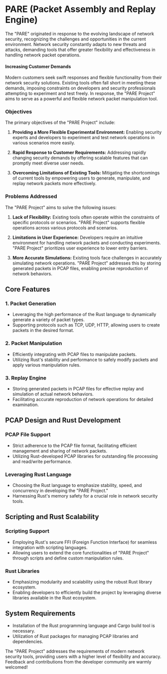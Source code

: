 # PARE (Packet Assembly and Replay Engine)

The "PARE" originated in response to the evolving landscape of network security, recognizing the challenges and opportunities in the current environment. Network security constantly adapts to new threats and attacks, demanding tools that offer greater flexibility and effectiveness in handling network packet operations.

#### Increasing Customer Demands
Modern customers seek swift responses and flexible functionality from their network security solutions. Existing tools often fall short in meeting these demands, imposing constraints on developers and security professionals attempting to experiment and test freely. In response, the "PARE Project" aims to serve as a powerful and flexible network packet manipulation tool.

### Objectives
The primary objectives of the "PARE Project" include:

1. **Providing a More Flexible Experimental Environment:** Enabling security experts and developers to experiment and test network operations in various scenarios more easily.

2. **Rapid Response to Customer Requirements:** Addressing rapidly changing security demands by offering scalable features that can promptly meet diverse user needs.

3. **Overcoming Limitations of Existing Tools:** Mitigating the shortcomings of current tools by empowering users to generate, manipulate, and replay network packets more effectively.

### Problems Addressed
The "PARE Project" aims to solve the following issues:

1. **Lack of Flexibility:** Existing tools often operate within the constraints of specific protocols or scenarios. "PARE Project" supports flexible operations across various protocols and scenarios.

2. **Limitations in User Experience:** Developers require an intuitive environment for handling network packets and conducting experiments. "PARE Project" prioritizes user experience to lower entry barriers.

3. **More Accurate Simulations:** Existing tools face challenges in accurately simulating network operations. "PARE Project" addresses this by storing generated packets in PCAP files, enabling precise reproduction of network behaviors.

## Core Features

### 1. Packet Generation
- Leveraging the high performance of the Rust language to dynamically generate a variety of packet types.
- Supporting protocols such as TCP, UDP, HTTP, allowing users to create packets in the desired format.

### 2. Packet Manipulation
- Efficiently integrating with PCAP files to manipulate packets.
- Utilizing Rust's stability and performance to safely modify packets and apply various manipulation rules.

### 3. Replay Engine
- Storing generated packets in PCAP files for effective replay and simulation of actual network behaviors.
- Facilitating accurate reproduction of network operations for detailed examination.

## PCAP Design and Rust Development

### PCAP File Support
- Strict adherence to the PCAP file format, facilitating efficient management and sharing of network packets.
- Utilizing Rust-developed PCAP libraries for outstanding file processing and read/write performance.

### Leveraging Rust Language
- Choosing the Rust language to emphasize stability, speed, and concurrency in developing the "PARE Project."
- Harnessing Rust's memory safety for a crucial role in network security tools.

## Scripting and Rust Scalability

### Scripting Support
- Employing Rust's secure FFI (Foreign Function Interface) for seamless integration with scripting languages.
- Allowing users to extend the core functionalities of "PARE Project" through scripts and define custom manipulation rules.

### Rust Libraries
- Emphasizing modularity and scalability using the robust Rust library ecosystem.
- Enabling developers to efficiently build the project by leveraging diverse libraries available in the Rust ecosystem.

## System Requirements
- Installation of the Rust programming language and Cargo build tool is necessary.
- Utilization of Rust packages for managing PCAP libraries and dependencies.

The "PARE Project" addresses the requirements of modern network security tools, providing users with a higher level of flexibility and accuracy. Feedback and contributions from the developer community are warmly welcomed!
